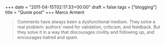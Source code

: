 +++
date = "2011-04-15T02:17:33+00:00"
draft = false
tags = ["blogging"]
title = "Quote post"
+++
Marco Arment

> Comments have always been a dysfunctional medium. They solve a real problem: authors’ need for validation, criticism, and feedback. But they solve it in a way that discourages civility and following up, and encourages hatred and spam.